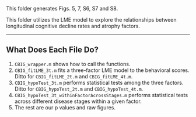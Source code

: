 This folder generates Figs. 5, 7, S6, S7 and S8.

This folder utilizes the LME model to explore the relationships between longitudinal cognitive decline rates and atrophy factors.

---

## What Does Each File Do?

1. `CBIG_wrapper.m` shows how to call the functions.
2. `CBIG_fitLME_3t.m` fits a three-factor LME model to the behavioral scores. Ditto for `CBIG_fitLME_2t.m` and `CBIG_fitLME_4t.m`.
3. `CBIG_hypoTest_3t.m` performs statistical tests among the three factors. Ditto for `CBIG_hypoTest_2t.m` and `CBIG_hypoTest_4t.m`.
4. `CBIG_hypoTest_3t_withinFactorAcrossStages.m` performs statistical tests across different disease stages within a given factor.
5. The rest are our p values and raw figures.
